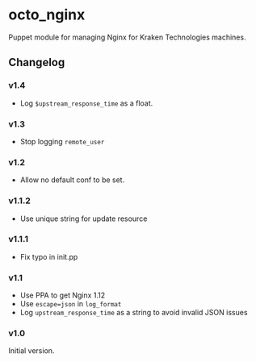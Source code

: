 # octo_nginx

Puppet module for managing Nginx for Kraken Technologies machines.

## Changelog

### v1.4
- Log `$upstream_response_time` as a float.

### v1.3
- Stop logging `remote_user`

### v1.2
- Allow no default conf to be set.

### v1.1.2
- Use unique string for update resource

### v1.1.1
- Fix typo in init.pp

### v1.1
- Use PPA to get Nginx 1.12
- Use `escape=json` in `log_format`
- Log `upstream_response_time` as a string to avoid invalid JSON issues

### v1.0
Initial version.
